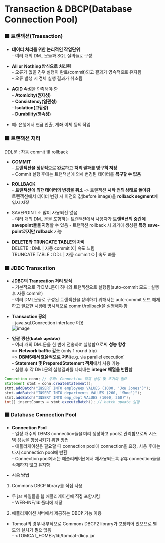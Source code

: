 # Transaction & DBCP(Database Connection Pool)  

### ⬛️ 트랜잭션(Transaction)   
* **데이터 처리를 위한 논리적인 작업단위**  
\- 여러 개의 DML 문들과 SQL 질의들로 구성  

* **All or Nothing 방식으로 처리됨**  
\- 오류가 없을 경우 실행이 완료(commit)되고 결과가 영속적으로 유지됨   
\- 오류 발생 시 전체 실행 결과가 취소됨  

* **ACID 속성**을 만족해야 함   
\- **Atomicity(원자성)**  
\- **Consistency(일관성)**  
\- **Isolation(고립성)**  
\- **Durability(영속성)**  

* 예: 은행에서 현금 인출, 계좌 이체 등의 작업  

### ⬛️ 트랜잭션 처리  
DDL문 : 자동 commit 및 rollback  
* **COMMIT**  
\- **트랜잭션을 정상적으로 완료**하고 **처리 결과를 영구히 저장**  
\- Commit 실행 후에는 트랜잭션에 의해 변경된 데이터를 **복구할 수 없음**
* **ROLLBACK**  
\- **트랜잭션에 의한 데이터의 변경을 취소** \-> 트랜잭션 **시작 전의 상태로 돌아감**  
트랜잭션에서 데이터 변경 시 이전의 값(before image)을 **rollback segment**에 임시 저장 
* SAVEPOINT <\- 많이 사용되진 않음    
\- 여러 개의 DML 문을 포함하는 트랜잭션에서 사용자가 **트랜잭션의 중간에 savepoint들을 지정**할 수 있음 
\- 트랜잭션 rollback 시 과거에 생성된 **특정 save-point까지만 rollback** 가능  

* **DELETE와 TRUNCATE TABLE의 차이**  
DELETE : DML | 자동 commit X | 속도 느림  
TRUNCATE TABLE : DDL | 자동 commit O | 속도 빠름  

### ⬛️ JDBC Transcation  
* **JDBC의 Transcation 처리 방식**  
\- 기본적으로 각 DML문이 하나의 트랜잭션으로 실행됨(auto-commit 모드 : 실행 후 자동 commit)  
\- 여러 DML문들로 구성된 트랜잭션을 정의하기 위해서는 auto-commit 모드 해제하고 필요한 시점에 명시적으로 commit/rollback을 실행해야 함  

* **Transaction 정의**  
\- java.sql.Connection interface 이용  
![image](https://user-images.githubusercontent.com/50273050/69060703-25298080-0a5b-11ea-8519-fb4fd6a95a8c.png)  

* **일괄 갱신(batch update)**  
\- 여러 개의 DML문을 한 번에 전송하여 실행함으로써 **성능 향상**  
=> **Network traffic 감소** (only 1 round trip)  
=> **DBMS에서 효율적으로 처리**(e.g. via parallel execution)  
\- **Statement 및 PreparedStatement 객체**에서 사용 가능  
\- 실행 후 각 DML문의 실행결과를 나타내는 **integer 배열을 반환**함  
```java
Connection conn; // 주의: Connection 객체 생성 및 초기화 필요
Statement stmt = conn.createStatement(); 
stmt.addBatch("INSERT INTO employees VALUES (1000, 'Joe Jones')"); 
stmt.addBatch("INSERT INTO departments VALUES (260, 'Shoe')"); 
stmt.addBatch("INSERT INTO emp_dept VALUES (1000, 260)"); 
int[] insertCounts = stmt.executeBatch(); // batch update 실행
```

### ⬛️ Database Connection Pool   
* **Connection Pool**  
\- 일정 개수의 DBMS connection들을 미리 생성하고 pool로 관리함으로써 시스템 성능을 향상시키기 위한 방법  
\- 애플리케이션은 필요할 때 connection pool에 connection을 요청, 사용 후에는 다시 connection pool에 반환  
\- Connection pool에서는 애플리케이션에서 재사용되도록 유휴 connection들을 삭제하지 않고 유지함 

* **사용 방법**  
1. Commons DBCP library를 직접 사용  
* 두 jar 파일들을 웹 애플리케이션에 직접 포함시킴  
\- WEB-INF/lib 폴더에 저장  
2. 애플리케이션 서버에서 제공하는 DBCP 기능 이용  
* Tomcat의 경우 내부적으로 Commons DBCP2 library가 포함되어 있으므로 별도의 설치가 필요 없음  
\- <TOMCAT_HOME>/lib/tomcat-dbcp.jar  

